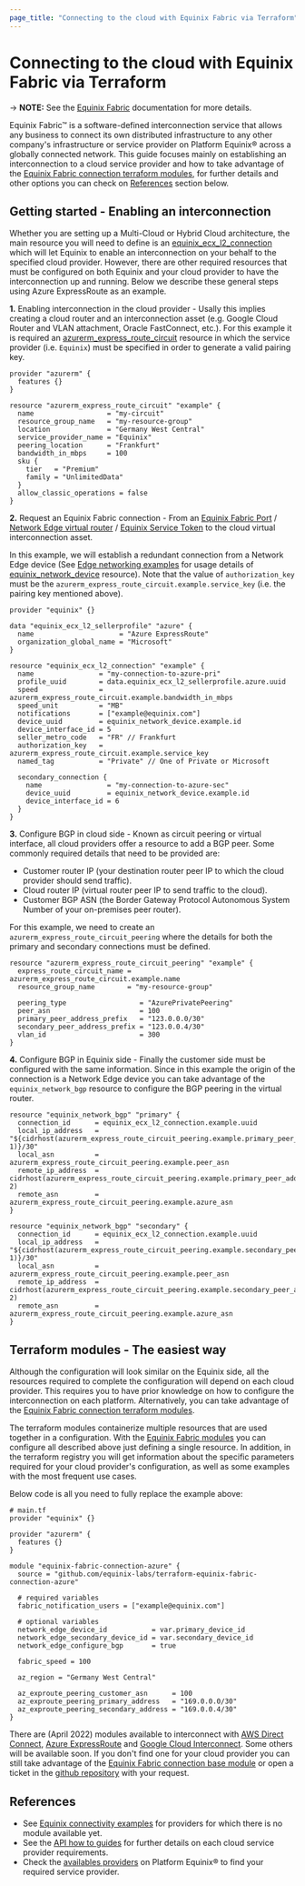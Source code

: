 ```yaml
---
page_title: "Connecting to the cloud with Equinix Fabric via Terraform"
---
```


# Connecting to the cloud with Equinix Fabric via Terraform

-> **NOTE:** See the [Equinix Fabric](https://docs.equinix.com/en-us/Content/Interconnection/Fabric/Fabric-landing-main.htm)
documentation for more details.

Equinix Fabric™ is a software-defined interconnection service that allows any business to connect
its own distributed infrastructure to any other company's infrastructure or service provider on
Platform Equinix® across a globally connected network. This guide focuses mainly on establishing an
interconnection to a cloud service provider and how to take advantage of the
[Equinix Fabric connection terraform modules](https://registry.terraform.io/search/modules?namespace=equinix-labs&q=fabric-connection),
for further details and other options you can check on [References](#references) section below.

## Getting started - Enabling an interconnection

Whether you are setting up a Multi-Cloud or Hybrid Cloud architecture, the main resource you will
need to define is an [equinix_ecx_l2_connection](../resources/equinix_ecx_l2_connection.md) which
will let Equinix to enable an interconnection on your behalf to the specified cloud provider.
However, there are other required resources that must be configured on both Equinix and your cloud
provider to have the interconnection up and running. Below we describe these general steps using
Azure ExpressRoute as an example.

**1.** Enabling interconnection in the cloud provider - Usally this implies creating a cloud router
and an interconnection asset (e.g. Google Cloud Router and VLAN attachment, Oracle FastConnect,
etc.). For this example it is required an [azurerm_express_route_circuit](https://registry.terraform.io/providers/hashicorp/azurerm/latest/docs/resources/express_route_circuit)
resource in which the service provider (i.e. `Equinix`) must be specified in order to generate a
valid pairing key.

```hcl-terraform
provider "azurerm" {
  features {}
}

resource "azurerm_express_route_circuit" "example" {
  name                  = "my-circuit"
  resource_group_name   = "my-resource-group"
  location              = "Germany West Central"
  service_provider_name = "Equinix"
  peering_location      = "Frankfurt"
  bandwidth_in_mbps     = 100
  sku {
    tier   = "Premium"
    family = "UnlimitedData"
  }
  allow_classic_operations = false
}
```

**2.** Request an Equinix Fabric connection - From an
[Equinix Fabric Port](https://docs.equinix.com/en-us/Content/Interconnection/Fabric/ports/Fabric-port-details.htm) /
[Network Edge virtual router](https://docs.equinix.com/en-us/Content/Interconnection/NE/landing-pages/NE-landing-main.htm) /
[Equinix Service Token](https://docs.equinix.com/en-us/Content/Interconnection/Fabric/service%20tokens/Fabric-Service-Tokens.htm)
to the cloud virtual interconnection asset.

In this example, we will establish a redundant connection from a Network Edge device (See [Edge networking examples](https://github.com/equinix/terraform-provider-equinix/tree/master/examples/edge-networking) for usage details of
[equinix_network_device](https://registry.terraform.io/providers/equinix/equinix/latest/docs/resources/equinix_network_device)
resource). Note that the value of `authorization_key` must be the `azurerm_express_route_circuit.example.service_key`
(i.e. the pairing key mentioned above).

```hcl-terraform
provider "equinix" {}

data "equinix_ecx_l2_sellerprofile" "azure" {
  name                     = "Azure ExpressRoute"
  organization_global_name = "Microsoft"
}

resource "equinix_ecx_l2_connection" "example" {
  name                = "my-connection-to-azure-pri"
  profile_uuid        = data.equinix_ecx_l2_sellerprofile.azure.uuid
  speed               = azurerm_express_route_circuit.example.bandwidth_in_mbps
  speed_unit          = "MB"
  notifications       = ["example@equinix.com"]
  device_uuid         = equinix_network_device.example.id
  device_interface_id = 5
  seller_metro_code   = "FR" // Frankfurt
  authorization_key   = azurerm_express_route_circuit.example.service_key
  named_tag           = "Private" // One of Private or Microsoft

  secondary_connection {
    name                = "my-connection-to-azure-sec"
    device_uuid         = equinix_network_device.example.id
    device_interface_id = 6
  }
}
```

**3.** Configure BGP in cloud side - Known as circuit peering or virtual interface, all cloud
providers offer a resource to add a BGP peer. Some commonly required details that need to be
provided are:

- Customer router IP (your destination router peer IP to which the cloud provider should send
traffic).
- Cloud router IP (virtual router peer IP to send traffic to the cloud).
- Customer BGP ASN (the Border Gateway Protocol Autonomous System Number of your on-premises peer
router).

For this example, we need to create an `azurerm_express_route_circuit_peering` where the details
for both the primary and secondary connections must be defined.

```hcl-terraform
resource "azurerm_express_route_circuit_peering" "example" {
  express_route_circuit_name = azurerm_express_route_circuit.example.name
  resource_group_name        = "my-resource-group"

  peering_type                  = "AzurePrivatePeering"
  peer_asn                      = 100
  primary_peer_address_prefix   = "123.0.0.0/30"
  secondary_peer_address_prefix = "123.0.0.4/30"
  vlan_id                       = 300
}
```

**4.** Configure BGP in Equinix side - Finally the customer side must be configured with the same
information. Since in this example the origin of the connection is a Network Edge device you can
take advantage of the `equinix_network_bgp` resource to configure the BGP peering in the virtual
router.

```hcl-terraform
resource "equinix_network_bgp" "primary" {
  connection_id      = equinix_ecx_l2_connection.example.uuid
  local_ip_address   = "${cidrhost(azurerm_express_route_circuit_peering.example.primary_peer_address_prefix, 1)}/30"
  local_asn          = azurerm_express_route_circuit_peering.example.peer_asn
  remote_ip_address  = cidrhost(azurerm_express_route_circuit_peering.example.primary_peer_address_prefix, 2)
  remote_asn         = azurerm_express_route_circuit_peering.example.azure_asn
}

resource "equinix_network_bgp" "secondary" {
  connection_id      = equinix_ecx_l2_connection.example.uuid
  local_ip_address   = "${cidrhost(azurerm_express_route_circuit_peering.example.secondary_peer_address_prefix, 1)}/30"
  local_asn          = azurerm_express_route_circuit_peering.example.peer_asn
  remote_ip_address  = cidrhost(azurerm_express_route_circuit_peering.example.secondary_peer_address_prefix, 2)
  remote_asn         = azurerm_express_route_circuit_peering.example.azure_asn
}
```

## Terraform modules - The easiest way

Although the configuration will look similar on the Equinix side, all the resources required to
complete the configuration will depend on each cloud provider. This requires you to have prior
knowledge on how to configure the interconnection on each platform. Alternatively, you can take
advantage of the [Equinix Fabric connection terraform modules](https://registry.terraform.io/search/modules?namespace=equinix-labs&q=fabric-connection).

The terraform modules containerize multiple resources that are used together in a configuration.
With the [Equinix Fabric modules](https://registry.terraform.io/search/modules?namespace=equinix-labs&q=fabric-connection)
you can configure all described above just defining a single resource. In addition, in the
terraform registry you will get information about the specific parameters required for your cloud
provider's configuration, as well as some examples with the most frequent use cases.

Below code is all you need to fully replace the example above:

```hcl-platform
# main.tf
provider "equinix" {}

provider "azurerm" {
  features {}
}

module "equinix-fabric-connection-azure" {
  source = "github.com/equinix-labs/terraform-equinix-fabric-connection-azure"
  
  # required variables
  fabric_notification_users = ["example@equinix.com"]

  # optional variables
  network_edge_device_id           = var.primary_device_id
  network_edge_secondary_device_id = var.secondary_device_id
  network_edge_configure_bgp       = true

  fabric_speed = 100

  az_region = "Germany West Central"

  az_exproute_peering_customer_asn      = 100
  az_exproute_peering_primary_address   = "169.0.0.0/30"
  az_exproute_peering_secondary_address = "169.0.0.4/30"
}
```

There are (April 2022) modules available to interconnect with
[AWS Direct Connect](https://registry.terraform.io/modules/equinix-labs/fabric-connection-aws/equinix/latest),
[Azure ExpressRoute](https://registry.terraform.io/modules/equinix-labs/fabric-connection-azure/equinix/latest) and
[Google Cloud Interconnect](https://registry.terraform.io/modules/equinix-labs/fabric-connection-gcp/equinix/latest).
Some others will be available soon. If you don't find one for your cloud provider you can still
take advantage of the [Equinix Fabric connection base module](https://registry.terraform.io/modules/equinix-labs/fabric-connection/equinix/latest)
or open a ticket in the [github repository](https://github.com/equinix/terraform-provider-equinix)
with your request.

## References

- See [Equinix connectivity examples](https://github.com/equinix/terraform-provider-equinix/tree/master/examples/connectivity)
for providers for which there is no module available yet.
- See the [API how to guides](https://developer.equinix.com/docs/how-guide-v3-apis) for further
details on each cloud service provider requirements.
- Check the [availables providers](https://www.equinix.com/interconnection-services/equinix-fabric/provider-availability)
on Platform Equinix® to find your required service provider.

